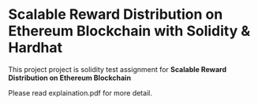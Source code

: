 # Scalable Reward Distribution on Ethereum Blockchain with Solidity & Hardhat

This project project is solidity test assignment for **Scalable Reward Distribution on Ethereum Blockchain**

Please read explaination.pdf for more detail.